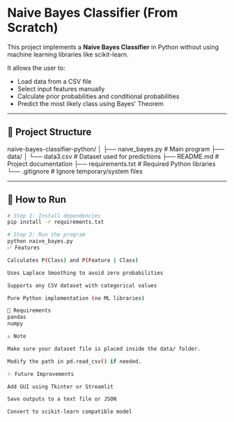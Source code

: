 # Naive Bayes Classifier (From Scratch)

This project implements a **Naive Bayes Classifier** in Python without using machine learning libraries like scikit-learn.

It allows the user to:
- Load data from a CSV file
- Select input features manually
- Calculate prior probabilities and conditional probabilities
- Predict the most likely class using Bayes' Theorem

---

## 📁 Project Structure
naive-bayes-classifier-python/
│
├── naive_bayes.py # Main program
├── data/
│ └── data3.csv # Dataset used for predictions
├── README.md # Project documentation
├── requirements.txt # Required Python libraries
└── .gitignore # Ignore temporary/system files


---

## 🚀 How to Run

```bash
# Step 1: Install dependencies
pip install -r requirements.txt

# Step 2: Run the program
python naive_bayes.py
✅ Features

Calculates P(Class) and P(Feature | Class)

Uses Laplace Smoothing to avoid zero probabilities

Supports any CSV dataset with categorical values

Pure Python implementation (no ML libraries)

📌 Requirements
pandas
numpy

⚠ Note

Make sure your dataset file is placed inside the data/ folder.

Modify the path in pd.read_csv() if needed.

✨ Future Improvements

Add GUI using Tkinter or Streamlit

Save outputs to a text file or JSON

Convert to scikit-learn compatible model
